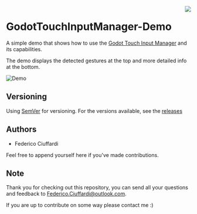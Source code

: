 <img src="https://i.imgur.com/qWrJ7h7.png" align="right" />

# GodotTouchInputManager-Demo
A simple demo that shows how to use the [Godot Touch Input Manager](https://github.com/Federico-Ciuffardi/Godot-Touch-Input-Manager) and its capabilities.

The demo displays the detected gestures at the top and more detailed info at the bottom.

![Demo](https://media.giphy.com/media/wnMStTBUdhQcnXLXpB/giphy.gif)

## Versioning
Using [SemVer](http://semver.org/) for versioning. For the versions available, see the [releases](https://github.com/Federico-Ciuffardi/GodotTouchInputManager-Demo/releases) 

## Authors
* Federico Ciuffardi

Feel free to append yourself here if you've made contributions.

## Note
Thank you for checking out this repository, you can send all your questions and feedback to Federico.Ciuffardi@outlook.com.

If you are up to contribute on some way please contact me :)
